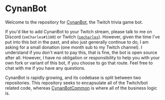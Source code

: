 # CynanBot

Welcome to the repository for [CynanBot](https://www.twitch.tv/cynanbot), the Twitch trivia game bot.

If you'd like to add CynanBot to your Twitch stream, please talk to me on Discord (`smCharles#1100`) or Twitch ([`smcharles`](https://www.twitch.tv/smcharles)). However, given the time I've put into this bot in the past, and also just generally continue to do, I am asking for a small donation (one month sub to my Twitch channel). I understand if you don't want to pay this, that is fine, the bot is open source after all. However, I have no obligation or responsibility to help you with your own fork or variant of this bot, if you choose to go that route. Feel free to chat with me if you have any questions.

CynanBot is rapidly growing, and its codebase is split between two repositories. This repository seeks to encapsulate all of the Twitch/bot related code, whereas [CynanBotCommon](https://github.com/charlesmadere/CynanBotCommon) is where all of the business logic is.
